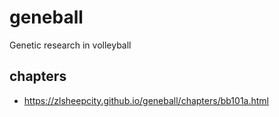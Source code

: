 # geneball
Genetic research in volleyball

## chapters
- https://zlsheepcity.github.io/geneball/chapters/bb101a.html
